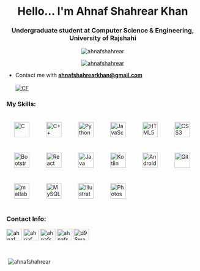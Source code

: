 <h1 align="center">Hello... I'm Ahnaf Shahrear Khan</h1>
<h3 align="center">Undergraduate student at Computer Science & Engineering, University of Rajshahi</h3>

<p align="center"> <img src="https://komarev.com/ghpvc/?username=ahnafshahrear&label=Profile%20views&color=0e75b6&style=flat" alt="ahnafshahrear" /> </p>

<p align="center"> <a href="https://github.com/ryo-ma/github-profile-trophy"><img src="https://github-profile-trophy.vercel.app/?username=ahnafshahrear" alt="ahnafshahrear" /></a> </p>

- Contact me with **ahnafshahrearkhan@gmail.com** <br/><br/>
[![CF](https://cp-logo.vercel.app/codeforces/AhnafShahrearKhan?logo=true)](https://codeforces.com/profile/AhnafShahrearKhan)

<h3 align="left">My Skills:</h3>
<div align="left">  
  <img style="margin: 20px" src="https://profilinator.rishav.dev/skills-assets/c-original.svg" alt="C" height="40" />  
  <img style="margin: 20px" src="https://profilinator.rishav.dev/skills-assets/cplusplus-original.svg" alt="C++" height="40" />  
  <img style="margin: 20px" src="https://profilinator.rishav.dev/skills-assets/python-original.svg" alt="Python" height="40" />  
  <img style="margin: 20px" src="https://profilinator.rishav.dev/skills-assets/javascript-original.svg" alt="JavaScript" height="40" />
  <img style="margin: 20px" src="https://profilinator.rishav.dev/skills-assets/html5-original-wordmark.svg" alt="HTML5" height="40" /> 
  <img style="margin: 20px" src="https://profilinator.rishav.dev/skills-assets/css3-original-wordmark.svg" alt="CSS3" height="40" />  
  <img style="margin: 20px" src="https://profilinator.rishav.dev/skills-assets/bootstrap-plain.svg" alt="Bootstrap" height="40" />  
  <img style="margin: 20px" src="https://profilinator.rishav.dev/skills-assets/react-original-wordmark.svg" alt="React" height="40" />  
  <img style="margin: 20px" src="https://profilinator.rishav.dev/skills-assets/java-original-wordmark.svg" alt="Java" height="40" />  
  <img style="margin: 20px" src="https://profilinator.rishav.dev/skills-assets/kotlinlang-icon.svg" alt="Kotlin" height="40" />  
  <img style="margin: 20px" src="https://profilinator.rishav.dev/skills-assets/android-original-wordmark.svg" alt="Android" height="40" />  
  <img style="margin: 20px" src="https://profilinator.rishav.dev/skills-assets/git-scm-icon.svg" alt="Git" height="40" />  
  <img style="margin: 20px" src="https://upload.wikimedia.org/wikipedia/commons/2/21/Matlab_Logo.png" alt="matlab" height="40"/>
  <img style="margin: 20px" src="https://profilinator.rishav.dev/skills-assets/mysql-original-wordmark.svg" alt="MySQL" height="40" /> 
  <img style="margin: 20px" src="https://profilinator.rishav.dev/skills-assets/adobe_illustrator-icon.svg" alt="Illustrator" height="40" />  
  <img style="margin: 20px" src="https://profilinator.rishav.dev/skills-assets/photoshop-plain.svg" alt="Photoshop" height="40" />  
</div> 

<h3 align="left">Contact Info:</h3>
<p align="left">
<a href="https://linkedin.com/in/ahnaf shahrear khan" target="blank"><img align="center" src="https://raw.githubusercontent.com/rahuldkjain/github-profile-readme-generator/master/src/images/icons/Social/linked-in-alt.svg" alt="ahnaf shahrear khan" height="30" width="40" /></a>
<a href="https://fb.com/ahnaf shahrear khan" target="blank"><img align="center" src="https://raw.githubusercontent.com/rahuldkjain/github-profile-readme-generator/master/src/images/icons/Social/facebook.svg" alt="ahnaf shahrear khan" height="30" width="40" /></a>
<a href="https://instagram.com/ahnafshahrear" target="blank"><img align="center" src="https://raw.githubusercontent.com/rahuldkjain/github-profile-readme-generator/master/src/images/icons/Social/instagram.svg" alt="ahnafshahrear" height="30" width="40" /></a>
<a href="https://codeforces.com/profile/ahnafshahrearkhan" target="blank"><img align="center" src="https://raw.githubusercontent.com/rahuldkjain/github-profile-readme-generator/master/src/images/icons/Social/codeforces.svg" alt="ahnafshahrearkhan" height="30" width="40" /></a>
<a href="https://discord.gg/d9SwaSTK" target="blank"><img align="center" src="https://raw.githubusercontent.com/rahuldkjain/github-profile-readme-generator/master/src/images/icons/Social/discord.svg" alt="d9SwaSTK" height="30" width="40" /></a>
</p> <br/>

<p>&nbsp;<img align="center" src="https://github-readme-stats.vercel.app/api?username=ahnafshahrear&show_icons=true&locale=en" alt="ahnafshahrear" /></p>
